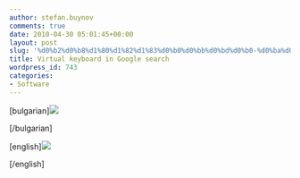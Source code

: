 ```yaml
---
author: stefan.buynov
comments: true
date: 2010-04-30 05:01:45+00:00
layout: post
slug: '%d0%b2%d0%b8%d1%80%d1%82%d1%83%d0%b0%d0%bb%d0%bd%d0%b0-%d0%ba%d0%b8%d1%80%d0%b8%d0%bb%d0%b8%d1%86%d0%b0-%d0%b2-%d1%82%d1%8a%d1%80%d1%81%d0%b0%d1%87%d0%ba%d0%b0%d1%82%d0%b0-%d0%bd%d0%b0-google'
title: Virtual keyboard in Google search
wordpress_id: 743
categories:
- Software
---
```


[bulgarian][![](http://buynov.com/wordpress/wp-content/uploads/2010/04/VirtualKeyboardInGoogle-BG.png)](http://buynov.com/wordpress/wp-content/uploads/2010/04/VirtualKeyboardInGoogle-BG.png)





[/bulgarian]  

 [english][![](http://buynov.com/wordpress/wp-content/uploads/2010/04/VirtualKeyboardInGoogle-EN.png)](http://buynov.com/wordpress/wp-content/uploads/2010/04/VirtualKeyboardInGoogle-EN.png)





[/english]

